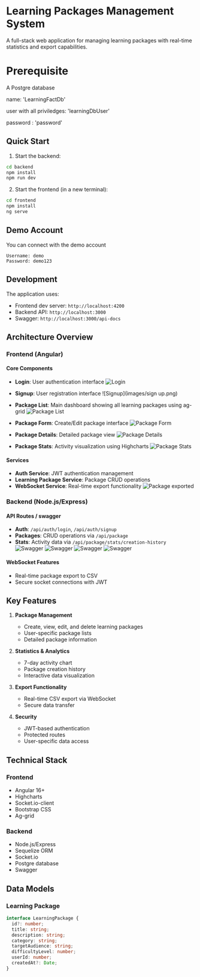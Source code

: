 # Learning Packages Management System

A full-stack web application for managing learning packages with real-time statistics and export capabilities.

# Prerequisite
A Postgre database

name: 'LearningFactDb'

user with all priviledges: 'learningDbUser'

password : 'password'

## Quick Start

1. Start the backend:
```bash
cd backend
npm install
npm run dev
```

2. Start the frontend (in a new terminal):
```bash
cd frontend
npm install
ng serve
```

## Demo Account

You can connect with the demo account 
```
Username: demo
Password: demo123
```

## Development

The application uses:
- Frontend dev server: `http://localhost:4200`
- Backend API: `http://localhost:3000`
- Swagger: `http://localhost:3000/api-docs` 

## Architecture Overview

### Frontend (Angular)

#### Core Components
- **Login**: User authentication interface
![Login](images/login.png)

- **Signup**: User registration interface
![Signup](images/sign up.png)

- **Package List**: Main dashboard showing all learning packages using ag-grid
![Package List](images/Package-list.png) 

- **Package Form**: Create/Edit package interface
![Package Form](images/Package-form.png)

- **Package Details**: Detailed package view
![Package Details](images/Package-detail.png) 

- **Package Stats**: Activity visualization using Highcharts
![Package Stats](images/Package-stats.png)

#### Services
- **Auth Service**: JWT authentication management
- **Learning Package Service**: Package CRUD operations
- **WebSocket Service**: Real-time export functionality
![Package exported](images/Package-exported.png)


### Backend (Node.js/Express)

#### API Routes / swagger
- **Auth**: `/api/auth/login`, `/api/auth/signup`
- **Packages**: CRUD operations via `/api/package`
- **Stats**: Activity data via `/api/package/stats/creation-history`
![Swagger](images/Swagger1.png)
![Swagger](images/Swagger-post.png)
![Swagger](images/Swagger-get.png)
![Swagger](images/Swagger-delete.png)

#### WebSocket Features
- Real-time package export to CSV
- Secure socket connections with JWT


## Key Features

1. **Package Management**
   - Create, view, edit, and delete learning packages
   - User-specific package lists
   - Detailed package information

2. **Statistics & Analytics**
   - 7-day activity chart
   - Package creation history
   - Interactive data visualization

3. **Export Functionality**
   - Real-time CSV export via WebSocket
   - Secure data transfer

4. **Security**
   - JWT-based authentication
   - Protected routes
   - User-specific data access

## Technical Stack

### Frontend
- Angular 16+
- Highcharts
- Socket.io-client
- Bootstrap CSS
- Ag-grid

### Backend
- Node.js/Express
- Sequelize ORM
- Socket.io
- Postgre database
- Swagger

## Data Models

### Learning Package
```typescript
interface LearningPackage {
  id?: number;
  title: string;
  description: string;
  category: string;
  targetAudience: string;
  difficultyLevel: number;
  userId: number;
  createdAt?: Date;
}
```

